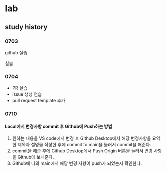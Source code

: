 # lab

## study history
### 0703
github 실습

실습
### 0704
- PR 실습
- issue 생성 연습
- pull request template 추가

### 0710
#### Local에서 변경사항 commit 후 Github에 Push하는 방법
1. 원하는 내용을 VS code에서 변경 후 Github Desktop에서 해당 변경사항을 요약한 제목과 설명을 작성한 후에 commit to main을 눌러서 commit을 해준다.
2. commit을 해준 후에 Github Desktop에서 Push Origin 버튼을 눌러서 변경 사항을 Github에 보내준다.
3. Github에 나의 main에서 해당 변경 사항이 push가 되었는지 확인한다.